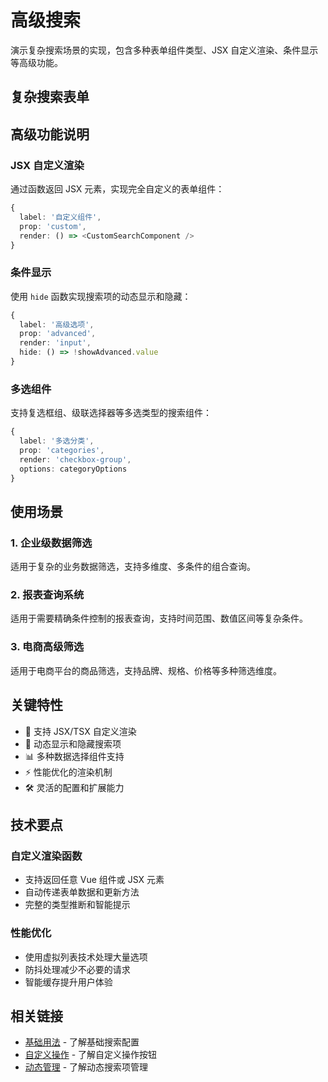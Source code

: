 # 高级搜索

演示复杂搜索场景的实现，包含多种表单组件类型、JSX 自定义渲染、条件显示等高级功能。

## 复杂搜索表单

<DemoPreview dir="demos/ma-search/advanced-search" />

## 高级功能说明

### JSX 自定义渲染
通过函数返回 JSX 元素，实现完全自定义的表单组件：

```typescript
{
  label: '自定义组件',
  prop: 'custom',
  render: () => <CustomSearchComponent />
}
```

### 条件显示
使用 `hide` 函数实现搜索项的动态显示和隐藏：

```typescript
{
  label: '高级选项',
  prop: 'advanced',
  render: 'input',
  hide: () => !showAdvanced.value
}
```

### 多选组件
支持复选框组、级联选择器等多选类型的搜索组件：

```typescript
{
  label: '多选分类',
  prop: 'categories',
  render: 'checkbox-group',
  options: categoryOptions
}
```

## 使用场景

### 1. 企业级数据筛选
适用于复杂的业务数据筛选，支持多维度、多条件的组合查询。

### 2. 报表查询系统  
适用于需要精确条件控制的报表查询，支持时间范围、数值区间等复杂条件。

### 3. 电商高级筛选
适用于电商平台的商品筛选，支持品牌、规格、价格等多种筛选维度。

## 关键特性

- 🎯 支持 JSX/TSX 自定义渲染
- 🔄 动态显示和隐藏搜索项
- 📊 多种数据选择组件支持
- ⚡ 性能优化的渲染机制
- 🛠 灵活的配置和扩展能力

## 技术要点

### 自定义渲染函数
- 支持返回任意 Vue 组件或 JSX 元素
- 自动传递表单数据和更新方法
- 完整的类型推断和智能提示

### 性能优化
- 使用虚拟列表技术处理大量选项
- 防抖处理减少不必要的请求
- 智能缓存提升用户体验

## 相关链接

- [基础用法](./basic-usage) - 了解基础搜索配置
- [自定义操作](./custom-actions) - 了解自定义操作按钮
- [动态管理](./dynamic-items) - 了解动态搜索项管理